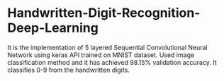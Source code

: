 # Handwritten-Digit-Recognition-Deep-Learning
It is the implementation of 5 layered Sequential Convolutional Neural Network using keras API trained on MNIST dataset.
Used image classification method and it has achieved 98.15% validation accuracy. It classifies 0-9 from the handwritten digits.
